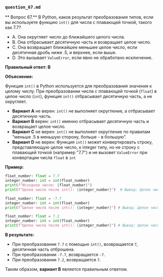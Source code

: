 ### `question_67.md`

** Вопрос 67.** В Python, каков результат преобразования типов, если вы используете функцию `int()` для числа с плавающей точкой, такого как 7.7?

- A. Она округляет число до ближайшего целого числа.
- B. Она отбрасывает десятичную часть и возвращает целое число.
- C. Она возвращает ближайшее меньшее целое число, если десятичная дробь ниже .5, и верхнее, если выше.
- D. Это вызывает `ValueError`, если явно не обработано исключение.

**Правильный ответ: B**

**Объяснение:**

Функция `int()` в Python используется для преобразования значения к целому числу. При преобразовании числа с плавающей точкой (`float`) в целое число (`int`), функция `int()` отбрасывает десятичную часть, а не округляет.

*   **Вариант A** не верен:  `int()` не выполняет округление, а отбрасывает десятичную часть.
*   **Вариант B** верен: `int()` именно отбрасывает десятичную часть и возвращает целое число.
*   **Вариант C** не верен:  `int()` не выполняет округление по правилам "меньше .5 в меньшую сторону, больше - в большую".
*   **Вариант D** не верен: Функция `int()` может конвертировать строку, представляющую целое число, к integer типу, но не строку с плавающей точкой (например "7.7") и не вызовет `ValueError` при конвертации числа `float` в `int`

**Пример:**

```python
float_number: float = 7.7
integer_number: int = int(float_number)
print(f"Исходное число: {float_number}")
print(f"Целое число после int(): {integer_number}")  # Вывод: Целое число после int(): 7

float_number: float = -7.7
integer_number: int = int(float_number)
print(f"Целое число после int(): {integer_number}") # Вывод: Целое число после int(): -7

float_number: float = 7.2
integer_number: int = int(float_number)
print(f"Целое число после int(): {integer_number}") # Вывод: Целое число после int(): 7
```

**В результате:**
* При преобразовании `7.7` с помощью `int()`, возвращается `7`, десятичная часть отброшена.
* При преобразовании `-7.7`, возвращается `-7`.
* При преобразовании `7.2`, возвращается `7`.

Таким образом, **вариант B** является правильным ответом.
